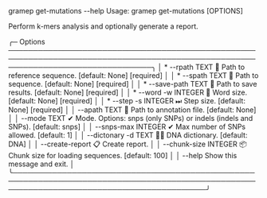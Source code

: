 <div class="termy" data-termynal data-ty-macos data-ty-title="shell"><span data-ty="input" data-ty-prompt="$">gramep get-mutations --help</span><span data-ty>                                                                                                                                                                                              
   Usage: gramep get-mutations [OPTIONS]                                                                                                       
                                                                                                                                             
   Perform k-mers analysis and optionally generate a report.                                                                                   
                                                                                                                                               
  ╭─ Options ─────────────────────────────────────────────────────────────────────────────────────────────────────────────────────────────────╮
  │ *  --rpath                  TEXT     📂 Path to reference sequence. [default: None] [required]                                            │
  │ *  --spath                  TEXT     📂 Path to sequence. [default: None] [required]                                                      │
  │ *  --save-path              TEXT     📂 Path to save results. [default: None] [required]                                                  │
  │ *  --word           -w      INTEGER  📏 Word size. [default: None] [required]                                                             │
  │ *  --step           -s      INTEGER  ⏭ Step size. [default: None] [required]                                                              │
  │    --apath                  TEXT     📂 Path to annotation file. [default: None]                                                          │
  │    --mode                   TEXT     ✔ Mode. Options: snps (only SNPs) or indels (indels and SNPs). [default: snps]                       │
  │    --snps-max               INTEGER  ✔ Max number of SNPs allowed. [default: 1]                                                           │
  │    --dictonary      -d      TEXT     🧬📖 DNA dictionary. [default: DNA]                                                                  │
  │    --create-report                   📋 Create report.                                                                                    │
  │    --chunk-size             INTEGER  📦 Chunk size for loading sequences. [default: 100]                                                  │
  │    --help                            Show this message and exit.                                                                          │
  ╰───────────────────────────────────────────────────────────────────────────────────────────────────────────────────────────────────────────╯
  
   
   <br></span></div>